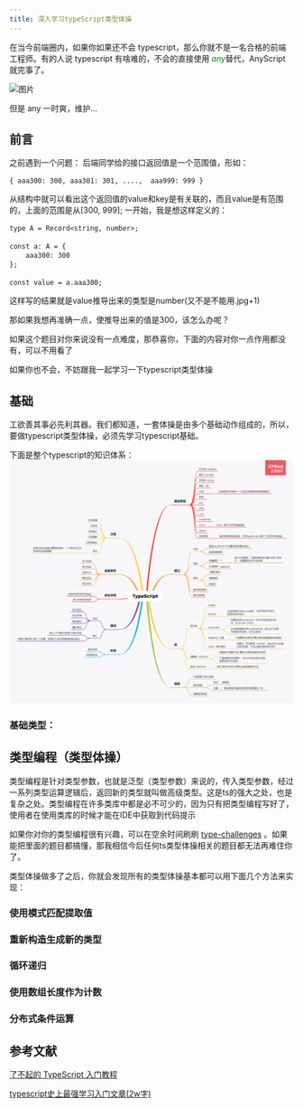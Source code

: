 ```yaml
---
title: 深入学习typeScript类型体操
---
```


在当今前端圈内，如果你如果还不会 typescript，那么你就不是一名合格的前端工程师。有的人说 typescript 有啥难的，不会的直接使用 <font color=#008000>_any_</font>替代，AnyScript 就完事了。

![图片](https://img9.doubanio.com/view/richtext/large/public/p34066865.jpg)

但是 any 一时爽，维护...
## 前言

之前遇到一个问题：
后端同学给的接口返回值是一个范围值，形如：
```
{ aaa300: 300, aaa301: 301, ....,  aaa999: 999 }
```
从结构中就可以看出这个返回值的value和key是有关联的，而且value是有范围的，上面的范围是从[300, 999];
一开始，我是想这样定义的：
```
type A = Record<string, number>;

const a: A = {
    aaa300: 300
};

const value = a.aaa300;
```
这样写的结果就是value推导出来的类型是number(又不是不能用.jpg+1)


那如果我想再准确一点，使推导出来的值是300，该怎么办呢？

如果这个题目对你来说没有一点难度，那恭喜你，下面的内容对你一点作用都没有，可以不用看了

如果你也不会，不妨跟我一起学习一下typescript类型体操


## 基础

工欲善其事必先利其器。我们都知道，一套体操是由多个基础动作组成的，所以，要做typescript类型体操，必须先学习typescript基础。

下面是整个typescript的知识体系：
![typescript思维导图](/source/images/typescript-study.png)


### 基础类型：


## 类型编程（类型体操）

类型编程是针对类型参数，也就是泛型（类型参数）来说的，传入类型参数，经过一系列类型运算逻辑后，返回新的类型就叫做高级类型。这是ts的强大之处，也是复杂之处。类型编程在许多类库中都是必不可少的，因为只有把类型编程写好了，使用者在使用类库的时候才能在IDE中获取到代码提示

如果你对你的类型编程很有兴趣，可以在空余时间刷刷  [type-challenges](https://github.com/type-challenges/type-challenges) 。如果能把里面的题目都搞懂，那我相信今后任何ts类型体操相关的题目都无法再难住你了。

类型体操做多了之后，你就会发现所有的类型体操基本都可以用下面几个方法来实现：

### 使用模式匹配提取值

### 重新构造生成新的类型

### 循环递归

### 使用数组长度作为计数

### 分布式条件运算


  

## 参考文献

[了不起的 TypeScript 入门教程](https://mp.weixin.qq.com/s/0c7XmwHDycdfQHKScSfFeQ)

[typescript史上最强学习入门文章(2w字)](https://juejin.cn/post/7018805943710253086#heading-0)
